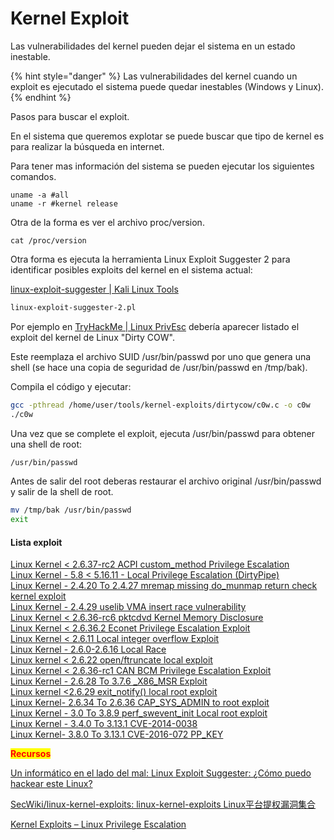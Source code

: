 # Kernel Exploit

Las vulnerabilidades del kernel pueden dejar el sistema en un estado inestable.

{% hint style="danger" %}
Las vulnerabilidades del kernel cuando un exploit es ejecutado el sistema puede quedar inestables (Windows y Linux).
{% endhint %}

Pasos para buscar el exploit.

En el sistema que queremos explotar se puede buscar que tipo de kernel es para realizar la búsqueda en internet.

Para tener mas información del sistema se pueden ejecutar los siguientes comandos.

```
uname -a #all
uname -r #kernel release
```

Otra de la forma es ver el archivo proc/version.

```
cat /proc/version
```

Otra forma es ejecuta la herramienta Linux Exploit Suggester 2 para identificar posibles exploits del kernel en el sistema actual:

[linux-exploit-suggester | Kali Linux Tools](https://www.kali.org/tools/linux-exploit-suggester/)

```bash
linux-exploit-suggester-2.pl
```

Por ejemplo en [TryHackMe | Linux PrivEsc](https://tryhackme.com/r/room/linuxprivesc) debería aparecer listado el exploit del kernel de Linux "Dirty COW".&#x20;

Este reemplaza el archivo SUID /usr/bin/passwd por uno que genera una shell (se hace una copia de seguridad de /usr/bin/passwd en /tmp/bak).

Compila el código y ejecutar:

```bash
gcc -pthread /home/user/tools/kernel-exploits/dirtycow/c0w.c -o c0w
./c0w
```

Una vez que se complete el exploit, ejecuta /usr/bin/passwd para obtener una shell de root:

```bash
/usr/bin/passwd
```

Antes de salir del root deberas restaurar el archivo original /usr/bin/passwd y salir de la shell de root.

```bash
mv /tmp/bak /usr/bin/passwd
exit
```

#### Lista exploit

[Linux Kernel < 2.6.37-rc2 ACPI custom\_method Privilege Escalation](https://github.com/sujayadkesar/Linux-Privilege-Escalation/blob/main/Kernel\_EXPLOITS/kernel\_2%2C6%2C0\_\_TO\_\_\_2%2C6%2C36.c)\
[Linux Kernel - 5.8 < 5.16.11 - Local Privilege Escalation (DirtyPipe)](https://github.com/sujayadkesar/Linux-Privilege-Escalation/blob/main/Kernel\_EXPLOITS/kernel\_\_5%2C8%2C0\_\_TO\_\_5%2C16%2C11.c)\
[Linux Kernel - 2.4.20 To 2.4.27 mremap missing do\_munmap return check kernel exploit](https://github.com/sujayadkesar/Linux-Privilege-Escalation/blob/main/Kernel\_EXPLOITS/kernel\_2%2C4%2C20\_\_TO\_\_2%2C4%2C27.c)\
[Linux Kernel - 2.4.29 uselib VMA insert race vulnerability](https://github.com/sujayadkesar/Linux-Privilege-Escalation/blob/main/Kernel\_EXPLOITS/kernel\_2%2C4%2C29.c)\
[Linux Kernel < 2.6.36-rc6 pktcdvd Kernel Memory Disclosure](https://github.com/sujayadkesar/Linux-Privilege-Escalation/blob/main/Kernel\_EXPLOITS/kernel\_2%2C6%2C0\_\_TO\_\_\_2%2C6%2C36.c)\
[Linux Kernel < 2.6.36.2 Econet Privilege Escalation Exploit](https://github.com/sujayadkesar/Linux-Privilege-Escalation/blob/main/Kernel\_EXPLOITS/kernel\_\_2%2C6%2C0\_\_TO\_\_2%2C6%2C36.c)\
[Linux Kernel < 2.6.11 Local integer overflow Exploit](https://github.com/sujayadkesar/Linux-Privilege-Escalation/blob/main/Kernel\_EXPLOITS/kernel\_2%2C6%2C5\_\_TO\_\_2%2C6%2C11.c)\
[Linux Kernel - 2.6.0-2.6.16 Local Race](https://github.com/sujayadkesar/Linux-Privilege-Escalation/blob/main/Kernel\_EXPLOITS/kernel\_2%2C6%2C8\_\_TO\_\_2%2C6%2C16.c)\
[Linux kernel < 2.6.22 open/ftruncate local exploit](https://github.com/sujayadkesar/Linux-Privilege-Escalation/blob/main/Kernel\_EXPLOITS/kernel\_2%2C6%2C11\_\_TO\_\_2%2C6%2C22.c)\
[Linux Kernel < 2.6.36-rc1 CAN BCM Privilege Escalation Exploit](https://github.com/sujayadkesar/Linux-Privilege-Escalation/blob/main/Kernel\_EXPLOITS/kernel\_2%2C6%2C18\_\_TO\_\_2%2C6%2C36.c)\
[Linux Kernel - 2.6.28 To 3.7.6 \_X86\_MSR Exploit](https://github.com/sujayadkesar/Linux-Privilege-Escalation/blob/main/Kernel\_EXPLOITS/kernel\_2%2C6%2C18\_\_TO\_\_3%2C7%2C6.c)\
[Linux kernel <2.6.29 exit\_notify() local root exploit](https://github.com/sujayadkesar/Linux-Privilege-Escalation/blob/main/Kernel\_EXPLOITS/kernel\_2%2C6%2C25\_\_TO\_\_2%2C6%2C29.sh)\
[Linux Kernel- 2.6.34 To 2.6.36 CAP\_SYS\_ADMIN to root exploit](https://github.com/sujayadkesar/Linux-Privilege-Escalation/blob/main/Kernel\_EXPLOITS/kernel\_2%2C6%2C34\_\_TO\_\_2%2C6%2C36.c)\
[Linux Kernel - 3.0 To 3.8.9 perf\_swevent\_init Local root exploit](https://github.com/sujayadkesar/Linux-Privilege-Escalation/blob/main/Kernel\_EXPLOITS/kernel\_3%2C0%2C0\_\_TO\_\_3%2C8%2C9.c)\
[Linux Kernel - 3.4.0 To 3.13.1 CVE-2014-0038](https://github.com/sujayadkesar/Linux-Privilege-Escalation/blob/main/Kernel\_EXPLOITS/kernel\_3%2C4%2C0\_\_TO\_\_3%2C13%2C1.c)\
[Linux Kernel- 3.8.0 To 3.13.1 CVE-2016-072 PP\_KEY](https://github.com/sujayadkesar/Linux-Privilege-Escalation/blob/main/Kernel\_EXPLOITS/kernel\_3%2C8%2C0\_\_TO\_\_3%2C13%2C1.c)

<mark style="color:red;">**Recursos**</mark>

[Un informático en el lado del mal: Linux Exploit Suggester: ¿Cómo puedo hackear este Linux?](https://www.elladodelmal.com/2018/05/linux-exploit-suggester-como-puedo.html)

[SecWiki/linux-kernel-exploits: linux-kernel-exploits Linux平台提权漏洞集合](https://github.com/SecWiki/linux-kernel-exploits)

[Kernel Exploits – Linux Privilege Escalation](https://juggernaut-sec.com/kernel-exploits-lpe/)
